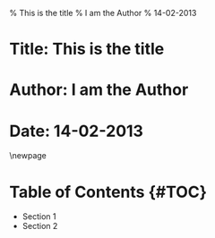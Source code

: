 % This is the title
% I am the Author
% 14-02-2013
# Title: This is the title
# Author: I am the Author
# Date: 14-02-2013

\newpage

# Table of Contents {#TOC}

- Section 1
- Section 2

